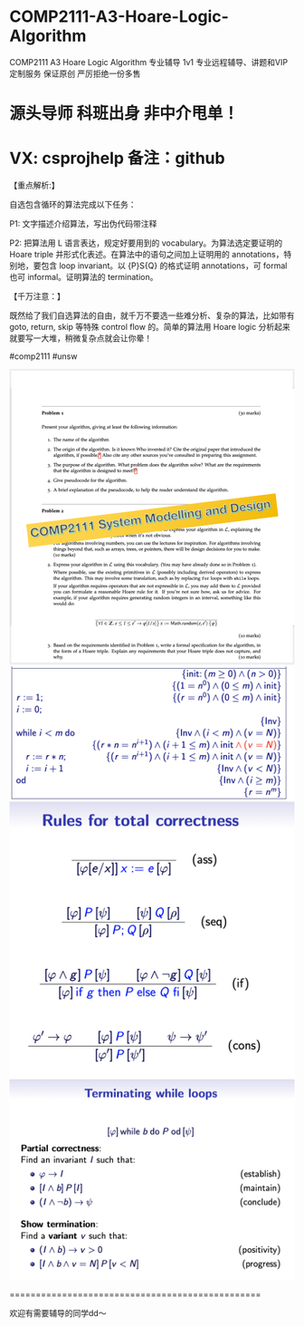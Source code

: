 # COMP2111-A3-Hoare-Logic-Algorithm
COMP2111 A3 Hoare Logic Algorithm 专业辅导 1v1 专业远程辅导、讲题和VIP定制服务 保证原创 严厉拒绝一份多售
# 源头导师 科班出身 非中介甩单！
# VX: csprojhelp 备注：github

【重点解析:】

自选包含循环的算法完成以下任务：

P1: 文字描述介绍算法，写出伪代码带注释

P2: 把算法用 L 语言表达，规定好要用到的 vocabulary。为算法选定要证明的 Hoare triple 并形式化表述。在算法中的语句之间加上证明用的 annotations，特别地，要包含 loop invariant。以 {P}S{Q} 的格式证明 annotations，可 formal 也可 informal。证明算法的 termination。

【千万注意：】

既然给了我们自选算法的自由，就千万不要选一些难分析、复杂的算法，比如带有 goto, return, skip 等特殊 control flow 的。简单的算法用 Hoare logic 分析起来就要写一大堆，稍微复杂点就会让你晕！

#comp2111 #unsw

![1](https://github.com/CSPRJSV/COMP2111-A3-Hoare-Logic-Algorithm/blob/main/1.png)
![2](https://github.com/CSPRJSV/COMP2111-A3-Hoare-Logic-Algorithm/blob/main/2.png)
![3](https://github.com/CSPRJSV/COMP2111-A3-Hoare-Logic-Algorithm/blob/main/3.png)
![4](https://github.com/CSPRJSV/COMP2111-A3-Hoare-Logic-Algorithm/blob/main/4.png)


================================================

欢迎有需要辅导的同学dd～
